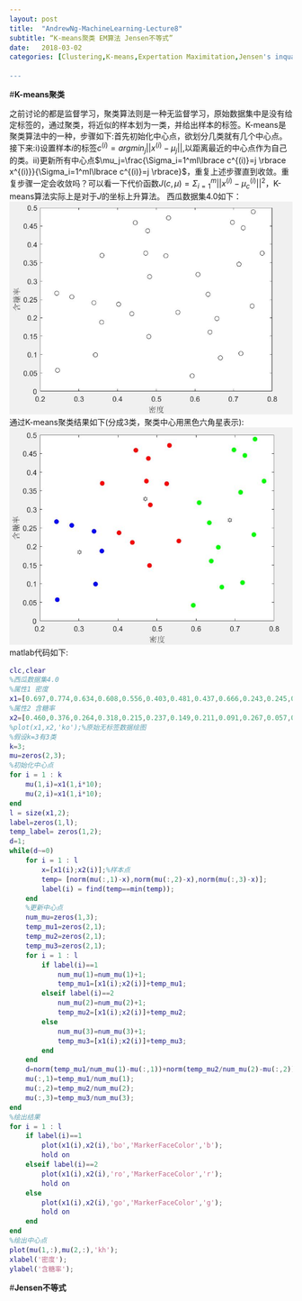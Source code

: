 ```yaml
---
layout: post
title:  "AndrewNg-MachineLearning-Lecture8"
subtitle: “K-means聚类 EM算法 Jensen不等式”
date:   2018-03-02
categories: [Clustering,K-means,Expertation Maximitation,Jensen's inquality]

---
```

<script type="text/x-mathjax-config"> MathJax.Hub.Config({ tex2jax: {inlineMath: [['$','$'],['\\(','\\)']]} }); </script> <script type="text/javascript" async src="https://cdn.mathjax.org/mathjax/latest/MathJax.js?config=TeX-MML-AM_CHTML"> </script>

#**K-means聚类**

之前讨论的都是监督学习，聚类算法则是一种无监督学习，原始数据集中是没有给定标签的，通过聚类，将近似的样本划为一类，并给出样本的标签。K-means是聚类算法中的一种，步骤如下:首先初始化中心点，欲划分几类就有几个中心点。接下来:i)设置样本$i$的标签$c^{(i)}=argmin_j||x^{(i)}-\mu_j||$,以距离最近的中心点作为自己的类。ii)更新所有中心点$\mu_j=\frac{\Sigma_i=1^mI\lbrace c^{(i)}=j \rbrace x^{(i)}}{\Sigma_i=1^mI\lbrace c^{(i)}=j \rbrace}$，重复上述步骤直到收敛。重复步骤一定会收敛吗？可以看一下代价函数$J(c,\mu)=\Sigma_{i=1}^m||x^{(i)}-\mu_c^{(i)}||^2$，K-means算法实际上是对于$J$的坐标上升算法。
西瓜数据集4.0如下：
![](https://raw.githubusercontent.com/NjuOwen/NjuOwen.github.io/master/img/2018-03-02-AndrewNg-MachineLearning-lec12/data1.JPG)
通过K-means聚类结果如下(分成3类，聚类中心用黑色六角星表示):
![](https://raw.githubusercontent.com/NjuOwen/NjuOwen.github.io/master/img/2018-03-02-AndrewNg-MachineLearning-lec12/Kmeans.JPG)
matlab代码如下:
```matlab
clc,clear
%西瓜数据集4.0
%属性1 密度
x1=[0.697,0.774,0.634,0.608,0.556,0.403,0.481,0.437,0.666,0.243,0.245,0.343,0.639,0.657,0.360,0.593,0.719,0.359,0.339,0.282,0.748,0.714,0.483,0.478,0.525,0.751,0.532,0.473,0.725,0.446];
%属性2 含糖率
x2=[0.460,0.376,0.264,0.318,0.215,0.237,0.149,0.211,0.091,0.267,0.057,0.099,0.161,0.198,0.370,0.042,0.103,0.188,0.241,0.257,0.232,0.346,0.312,0.437,0.369,0.489,0.472,0.376,0.445,0.459];
%plot(x1,x2,'ko');%原始无标签数据绘图
%假设k=3有3类
k=3;
mu=zeros(2,3);
%初始化中心点
for i = 1 : k
    mu(1,i)=x1(1,i*10);
    mu(2,i)=x1(1,i*10);
end
l = size(x1,2);
label=zeros(1,l);
temp_label= zeros(1,2);
d=1;
while(d~=0)
    for i = 1 : l
        x=[x1(i);x2(i)];%样本点
        temp= [norm(mu(:,1)-x),norm(mu(:,2)-x),norm(mu(:,3)-x)];
        label(i) = find(temp==min(temp));
    end
    %更新中心点
    num_mu=zeros(1,3);
    temp_mu1=zeros(2,1);
    temp_mu2=zeros(2,1);
    temp_mu3=zeros(2,1);
    for i = 1 : l
        if label(i)==1
            num_mu(1)=num_mu(1)+1;
            temp_mu1=[x1(i);x2(i)]+temp_mu1;
        elseif label(i)==2
            num_mu(2)=num_mu(2)+1;
            temp_mu2=[x1(i);x2(i)]+temp_mu2;
        else
            num_mu(3)=num_mu(3)+1;
            temp_mu3=[x1(i);x2(i)]+temp_mu3;
        end
    end
    d=norm(temp_mu1/num_mu(1)-mu(:,1))+norm(temp_mu2/num_mu(2)-mu(:,2))+norm(temp_mu3/num_mu(3)-mu(:,3));
    mu(:,1)=temp_mu1/num_mu(1);
    mu(:,2)=temp_mu2/num_mu(2);
    mu(:,3)=temp_mu3/num_mu(3);
end
%绘出结果
for i = 1 : l
    if label(i)==1
        plot(x1(i),x2(i),'bo','MarkerFaceColor','b');
        hold on
    elseif label(i)==2
        plot(x1(i),x2(i),'ro','MarkerFaceColor','r');
        hold on
    else
        plot(x1(i),x2(i),'go','MarkerFaceColor','g');
        hold on
    end
end
%绘出中心点
plot(mu(1,:),mu(2,:),'kh');
xlabel('密度');
ylabel('含糖率');
```

#**Jensen不等式**
